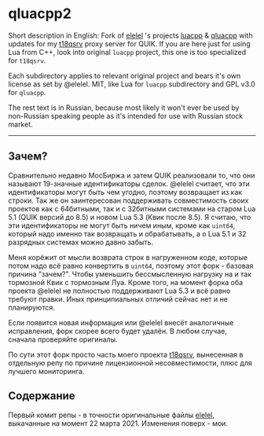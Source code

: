 # qluacpp2
Short description in English: Fork of [elelel](https://github.com/elelel) 's projects [luacpp](https://github.com/elelel/luacpp) &amp; [qluacpp](https://github.com/elelel/qluacpp) with updates for my [t18qsrv](https://github.com/Arech/t18qsrv) proxy server for QUIK. If you are here just for using Lua from C++, look into original `luacpp` project, this one is too specialized for `t18qsrv`. 

Each subdirectory applies to relevant original project and bears it's own license as set by @elelel. MIT, like Lua for `luacpp` subdirectory and GPL v3.0 for `qluacpp`.

The rest text is in Russian, because most likely it won't ever be used by non-Russian speaking people as it's intended for use with Russian stock market.

-----

## Зачем?

Сравнительно недавно МосБиржа и затем QUIK реализовали то, что они называют 19-значные идентификаторы сделок. @elelel считает, что эти идентификаторы могут быть чем угодно, поэтому возвращает из как строки. Так же он заинтересован поддерживать совместимость своих проектов как с 64битными, так и с 32битными системами на старом Lua 5.1 (QUIK версий до 8.5) и новом Lua 5.3 (Квик после 8.5). Я считаю, что эти идентификаторы не могут быть ничем иным, кроме как `uint64`, который надо именно так возвращать и обрабатывать, а о Lua 5.1 и 32 разрядных системах можно давно забыть.

Меня корёжит от мысли возврата строк в нагруженном коде, которые потом надо всё равно конвертить в `uint64`, поэтому этот форк - базовая причина "зачем?". Чтобы уменьшить бессмысленную нагрузку на и так тормозной Квик с тормозным Луа. Кроме того, на момент форка оба проекта @elelel не полностью поддерживают Lua 5.3 и всё равно требуют правки. Иных принципиальных отличий сейчас нет и не планируются.

Если появится новая информация или @elelel внесёт аналогичные исправления, форк скорее всего будет удалён. В любом случае, сначала проверяйте оригиналы.

По сути этот форк просто часть моего проекта [t18qsrv](https://github.com/Arech/t18qsrv), вынесенная в отдельную репу по причине лицензионной несовместимости, плюс для лучшего мониторинга.

## Содержание

Первый комит репы - в точности оригинальные файлы [elelel](https://github.com/elelel), выкачанные на момент 22 марта 2021. Изменения поверх - мои.



